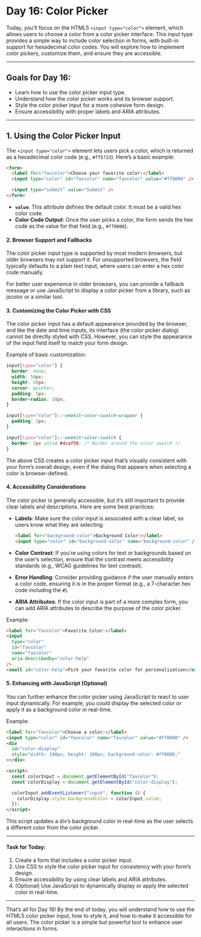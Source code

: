 # Day 16: Color Picker

Today, you’ll focus on the HTML5 `<input type="color">` element, which allows users to choose a color from a color picker interface. This input type provides a simple way to include color selection in forms, with built-in support for hexadecimal color codes. You will explore how to implement color pickers, customize them, and ensure they are accessible.

---

## Goals for Day 16:

- Learn how to use the color picker input type.
- Understand how the color picker works and its browser support.
- Style the color picker input for a more cohesive form design.
- Ensure accessibility with proper labels and ARIA attributes.

---

## 1. Using the Color Picker Input

The `<input type="color">` element lets users pick a color, which is returned as a hexadecimal color code (e.g., `#ff5733`). Here’s a basic example:

```html
<form>
  <label for="favcolor">Choose your favorite color:</label>
  <input type="color" id="favcolor" name="favcolor" value="#ff0000" />

  <input type="submit" value="Submit" />
</form>
```

- **`value`**: This attribute defines the default color. It must be a valid hex color code.
- **Color Code Output**: Once the user picks a color, the form sends the hex code as the value for that field (e.g., `#ff0000`).

#### 2. Browser Support and Fallbacks

The color picker input type is supported by most modern browsers, but older browsers may not support it. For unsupported browsers, the field typically defaults to a plain text input, where users can enter a hex color code manually.

For better user experience in older browsers, you can provide a fallback message or use JavaScript to display a color picker from a library, such as jscolor or a similar tool.

#### 3. Customizing the Color Picker with CSS

The color picker input has a default appearance provided by the browser, and like the date and time inputs, its interface (the color picker dialog) cannot be directly styled with CSS. However, you can style the appearance of the input field itself to match your form design.

Example of basic customization:

```css
input[type="color"] {
  border: none;
  width: 50px;
  height: 50px;
  cursor: pointer;
  padding: 5px;
  border-radius: 10px;
}

input[type="color"]::-webkit-color-swatch-wrapper {
  padding: 2px;
}

input[type="color"]::-webkit-color-swatch {
  border: 2px solid #4caf50; /* Border around the color swatch */
}
```

The above CSS creates a color picker input that’s visually consistent with your form’s overall design, even if the dialog that appears when selecting a color is browser-defined.

#### 4. Accessibility Considerations

The color picker is generally accessible, but it’s still important to provide clear labels and descriptions. Here are some best practices:

- **Labels**: Make sure the color input is associated with a clear label, so users know what they are selecting.

  ```html
  <label for="background-color">Background Color:</label>
  <input type="color" id="background-color" name="background-color" />
  ```

- **Color Contrast**: If you’re using colors for text or backgrounds based on the user’s selection, ensure that the contrast meets accessibility standards (e.g., WCAG guidelines for text contrast).

- **Error Handling**: Consider providing guidance if the user manually enters a color code, ensuring it is in the proper format (e.g., a 7-character hex code including the `#`).

- **ARIA Attributes**: If the color input is part of a more complex form, you can add ARIA attributes to describe the purpose of the color picker.

Example:

```html
<label for="favcolor">Favorite Color:</label>
<input
  type="color"
  id="favcolor"
  name="favcolor"
  aria-describedby="color-help"
/>
<small id="color-help">Pick your favorite color for personalization</small>
```

#### 5. Enhancing with JavaScript (Optional)

You can further enhance the color picker using JavaScript to react to user input dynamically. For example, you could display the selected color or apply it as a background color in real-time.

Example:

```html
<label for="favcolor">Choose a color:</label>
<input type="color" id="favcolor" name="favcolor" value="#ff0000" />
<div
  id="color-display"
  style="width: 100px; height: 100px; background-color: #ff0000;"
></div>

<script>
  const colorInput = document.getElementById("favcolor");
  const colorDisplay = document.getElementById("color-display");

  colorInput.addEventListener("input", function () {
    colorDisplay.style.backgroundColor = colorInput.value;
  });
</script>
```

This script updates a div’s background color in real-time as the user selects a different color from the color picker.

---

#### Task for Today:

1. Create a form that includes a color picker input.
2. Use CSS to style the color picker input for consistency with your form’s design.
3. Ensure accessibility by using clear labels and ARIA attributes.
4. (Optional) Use JavaScript to dynamically display or apply the selected color in real-time.

---

That’s all for Day 16! By the end of today, you will understand how to use the HTML5 color picker input, how to style it, and how to make it accessible for all users. The color picker is a simple but powerful tool to enhance user interactions in forms.
